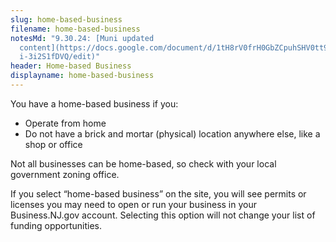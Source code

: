 ```yaml
---
slug: home-based-business
filename: home-based-business
notesMd: "9.30.24: [Muni updated
  content](https://docs.google.com/document/d/1tH8rV0frH0GbZCpuhSHV0tt9KFpLZ-0Q\
  i-3i2S1fDVQ/edit)"
header: Home-based Business
displayname: home-based-business
---
```

You have a home-based business if you:

* Operate from home
* Do not have a brick and mortar (physical) location anywhere else, like a shop or office

Not all businesses can be home-based, so check with your local government zoning office.

If you select “home-based business” on the site, you will see permits or licenses you may need to open or run your business in your Business.NJ.gov account. Selecting this option will not change your list of funding opportunities.